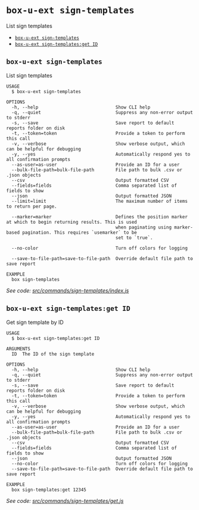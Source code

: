 `box-u-ext sign-templates`
==========================

List sign templates

* [`box-u-ext sign-templates`](#box-u-ext-sign-templates)
* [`box-u-ext sign-templates:get ID`](#box-u-ext-sign-templatesget-id)

## `box-u-ext sign-templates`

List sign templates

```
USAGE
  $ box-u-ext sign-templates

OPTIONS
  -h, --help                             Show CLI help
  -q, --quiet                            Suppress any non-error output to stderr
  -s, --save                             Save report to default reports folder on disk
  -t, --token=token                      Provide a token to perform this call
  -v, --verbose                          Show verbose output, which can be helpful for debugging
  -y, --yes                              Automatically respond yes to all confirmation prompts
  --as-user=as-user                      Provide an ID for a user
  --bulk-file-path=bulk-file-path        File path to bulk .csv or .json objects
  --csv                                  Output formatted CSV
  --fields=fields                        Comma separated list of fields to show
  --json                                 Output formatted JSON
  --limit=limit                          The maximum number of items to return per page.

  --marker=marker                        Defines the position marker at which to begin returning results. This is used
                                         when paginating using marker-based pagination. This requires `usemarker` to be
                                         set to `true`.

  --no-color                             Turn off colors for logging

  --save-to-file-path=save-to-file-path  Override default file path to save report

EXAMPLE
  box sign-templates
```

_See code: [src/commands/sign-templates/index.js](https://github.com/vsunday/boxcli-ext/blob/v0.0.2/src/commands/sign-templates/index.js)_

## `box-u-ext sign-templates:get ID`

Get sign template by ID

```
USAGE
  $ box-u-ext sign-templates:get ID

ARGUMENTS
  ID  The ID of the sign template

OPTIONS
  -h, --help                             Show CLI help
  -q, --quiet                            Suppress any non-error output to stderr
  -s, --save                             Save report to default reports folder on disk
  -t, --token=token                      Provide a token to perform this call
  -v, --verbose                          Show verbose output, which can be helpful for debugging
  -y, --yes                              Automatically respond yes to all confirmation prompts
  --as-user=as-user                      Provide an ID for a user
  --bulk-file-path=bulk-file-path        File path to bulk .csv or .json objects
  --csv                                  Output formatted CSV
  --fields=fields                        Comma separated list of fields to show
  --json                                 Output formatted JSON
  --no-color                             Turn off colors for logging
  --save-to-file-path=save-to-file-path  Override default file path to save report

EXAMPLE
  box sign-templates:get 12345
```

_See code: [src/commands/sign-templates/get.js](https://github.com/vsunday/boxcli-ext/blob/v0.0.2/src/commands/sign-templates/get.js)_
